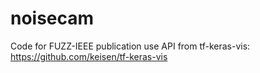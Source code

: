 # noisecam
Code for FUZZ-IEEE publication
use API from tf-keras-vis:
https://github.com/keisen/tf-keras-vis
